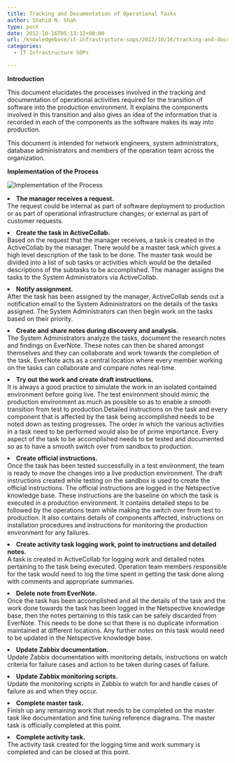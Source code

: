```yaml
---
title: Tracking and Documentation of Operational Tasks
author: Shahid N. Shah
type: post
date: 2012-10-16T05:13:12+00:00
url: /knowledgebase/it-infrastructure-sops/2012/10/16/tracking-and-documentation-of-operational-tasks/
categories:
  - IT Infrastructure SOPs

---
```

**Introduction**

This document elucidates the processes involved in the tracking and documentation of operational activities required for the transition of software into the production environment. It explains the components involved in this transition and also gives an idea of the information that is recorded in each of the components as the software makes its way into production.

This document is intended for network engineers, system administrators, database administrators and members of the operation team across the organization.

**Implementation of the Process**

![Implementation of the Process](/blog/implementation-process.png#center) 


<li style="margin-bottom:10px;">
  <strong>The manager receives a request.<br /> </strong>The request could be internal as part of software deployment to production or as part of operational infrastructure changes; or external as part of customer requests.
</li>
<li style="margin-bottom:10px;">
  <strong>Create the task in ActiveCollab.<br /> </strong>Based on the request that the manager receives, a task is created in the ActiveCollab by the manager. There would be a master task which gives a high level description of the task to be done. The master task would be divided into a list of sub tasks or activities which would be the detailed descriptions of the subtasks to be accomplished. The manager assigns the tasks to the System Administrators via ActiveCollab.
</li>
<li style="margin-bottom:10px;">
  <strong>Notify assignment.<br /> </strong>After the task has been assigned by the manager, ActiveCollab sends out a notification email to the System Administrators on the details of the tasks assigned. The System Administrators can then begin work on the tasks based on their priority.
</li>
<li style="margin-bottom:10px;">
  <strong>Create and share notes during discovery and analysis.<br /> </strong>The System Administrators analyze the tasks, document the research notes and findings on EverNote. These notes can then be shared amongst themselves and they can collaborate and work towards the completion of the task. EverNote acts as a central location where every member working on the tasks can collaborate and compare notes real-time.
</li>
<li style="margin-bottom:10px;">
  <strong>Try out the work and create draft instructions.<br /> </strong>It is always a good practice to simulate the work in an isolated contained environment before going live. The test environment should mimic the production environment as much as possible so as to enable a smooth transition from test to production.Detailed instructions on the task and every component that is affected by the task being accomplished needs to be noted down as testing progresses. The order in which the various activities in a task need to be performed would also be of prime importance. Every aspect of the task to be accomplished needs to be tested and documented so as to have a smooth switch over from sandbox to production.
</li>
<li style="margin-bottom:10px;">
  <strong>Create official instructions.<br /> </strong>Once the task has been tested successfully in a test environment, the team is ready to move the changes into a live production environment. The draft instructions created while testing on the sandbox is used to create the official instructions. The official instructions are logged in the Netspective knowledge base. These instructions are the baseline on which the task is executed in a production environment. It contains detailed steps to be followed by the operations team while making the switch over from test to production. It also contains details of components affected, instructions on installation procedures and instructions for monitoring the production environment for any failures.
</li>
<li style="margin-bottom:10px;">
  <strong>Create activity task logging work, point to instructions and detailed notes.<br /> </strong>A task is created in ActiveCollab for logging work and detailed notes pertaining to the task being executed. Operation team members responsible for the task would need to log the time spent in getting the task done along with comments and appropriate summaries.
</li>
<li style="margin-bottom:10px;">
  <strong>Delete note from EverNote.<br /> </strong>Once the task has been accomplished and all the details of the task and the work done towards the task has been logged in the Netspective knowledge base, then the notes pertaining to this task can be safely discarded from EverNote. This needs to be done so that there is no duplicate information maintained at different locations. Any further notes on this task would need to be updated in the Netspective knowledge base.
</li>
<li style="margin-bottom:10px;">
  <strong>Update Zabbix documentation.<br /> </strong>Update Zabbix documentation with monitoring details, instructions on watch criteria for failure cases and action to be taken during cases of failure.
</li>
<li style="margin-bottom:10px;">
  <strong>Update Zabbix monitoring scripts.<br /> </strong>Update the monitoring scripts in Zabbix to watch for and handle cases of failure as and when they occur.
</li>
<li style="margin-bottom:10px;">
  <strong>Complete master task.<br /> </strong>Finish up any remaining work that needs to be completed on the master task like documentation and fine tuning reference diagrams. The master task is officially completed at this point.
</li>
<li style="margin-bottom:10px;">
  <strong>Complete activity task.<br /> </strong>The activity task created for the logging time and work summary is completed and can be closed at this point.
</li>
